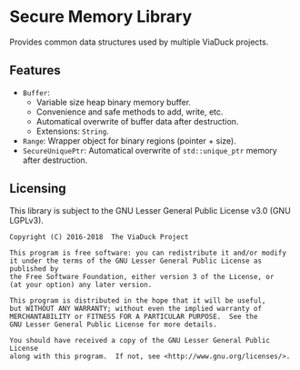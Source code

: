 # Secure Memory Library
Provides common data structures used by multiple ViaDuck projects.

## Features
* `Buffer`:
  * Variable size heap binary memory buffer.
  * Convenience and safe methods to add, write, etc.
  * Automatical overwrite of buffer data after destruction.
  * Extensions: `String`.
* `Range`: Wrapper object for binary regions (pointer + size).
* `SecureUniquePtr`: Automatical overwrite of `std::unique_ptr` memory after
destruction.

## Licensing
This library is subject to the GNU Lesser General Public License v3.0 (GNU
LGPLv3).

```
Copyright (C) 2016-2018  The ViaDuck Project

This program is free software: you can redistribute it and/or modify
it under the terms of the GNU Lesser General Public License as published by
the Free Software Foundation, either version 3 of the License, or
(at your option) any later version.

This program is distributed in the hope that it will be useful,
but WITHOUT ANY WARRANTY; without even the implied warranty of
MERCHANTABILITY or FITNESS FOR A PARTICULAR PURPOSE.  See the
GNU Lesser General Public License for more details.

You should have received a copy of the GNU Lesser General Public License
along with this program.  If not, see <http://www.gnu.org/licenses/>.
```

